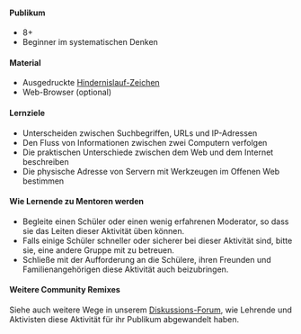 #### Publikum

* 8+
* Beginner im systematischen Denken

#### Material

* Ausgedruckte [Hindernislauf-Zeichen](http://www.mousesquad.org/files/u4/pingkongcards.png)
* Web-Browser (optional)


#### Lernziele

* Unterscheiden zwischen Suchbegriffen, URLs und IP-Adressen
* Den Fluss von Informationen zwischen zwei Computern verfolgen
* Die praktischen Unterschiede zwischen dem Web und dem Internet beschreiben
* Die physische Adresse von Servern mit Werkzeugen im Offenen Web bestimmen

#### Wie Lernende zu Mentoren werden

* Begleite einen Schüler oder einen wenig erfahrenen Moderator, so dass sie das Leiten dieser Aktivität üben können.
* Falls einige Schüler schneller oder sicherer bei dieser Aktivität sind, bitte sie, eine andere Gruppe mit zu betreuen.
* Schließe mit der Aufforderung an die Schülere, ihren Freunden und Familienangehörigen diese Aktivität auch beizubringen.

#### Weitere Community Remixes

Siehe auch weitere Wege in unserem [Diskussions-Forum](https://discourse.webmaker.org/c/curriculum), wie Lehrende und Aktivisten diese Aktivität für ihr Publikum abgewandelt haben.